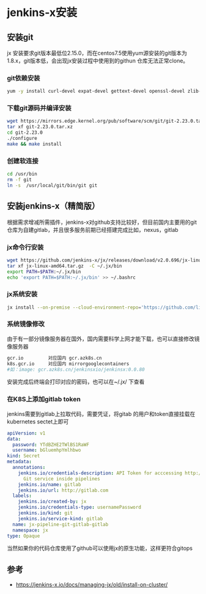 # jenkins-x安装

## 安装git

 jx 安装要求git版本最低位2.15.0，而在centos7.5使用yum源安装的git版本为1.8.x，git版本低，会出现jx安装过程中使用到的githun 仓库无法正常clone。 

### git依赖安装

```bash
yum -y install curl-devel expat-devel gettext-devel openssl-devel zlib-devel gcc perl-ExtUtils-MakeMaker
```

### 下载git源码并编译安装

```bash
wget https://mirrors.edge.kernel.org/pub/software/scm/git/git-2.23.0.tar.xz
tar xf git-2.23.0.tar.xz
cd git-2.23.0
./configure
make && make install
```

### 创建软连接

```bash
cd /usr/bin
rm -f git
ln -s  /usr/local/git/bin/git git
```

## 安装jenkins-x（精简版）

根据需求增减所需插件，jenkins-x对github支持比较好，但目前国内主要用的git仓库为自建gitlab，并且很多服务前期已经搭建完成比如，nexus，gitlab

### jx命令行安装

```bash
wget https://github.com/jenkins-x/jx/releases/download/v2.0.696/jx-linux-amd64.tar.gz
tar xf jx-linux-amd64.tar.gz  -C ~/.jx/bin
export PATH=$PATH:~/.jx/bin
echo 'export PATH=$PATH:~/.jx/bin' >> ~/.bashrc
```

### jx系统安装
```bash
jx install --on-premise --cloud-environment-repo='https://github.com/linjunjianbaba/cloud-environments.git' --provider=kubernetes --domain='domain.com' --no-default-environments --static-jenkins --git-provider-url='https://github.com' --git-username='githubname' --git-api-token='xxxxxxxxxxxxxxxxxxxxxxxxxxxxx' --ingress-service=nginx-ingress
```

### 系统镜像修改
由于有一部分镜像服务器在国外，国内需要科学上网才能下载，也可以直接修改镜像服务器
```bash
gcr.io         对应国内 gcr.azk8s.cn
k8s.gcr.io     对应国内 mirrorgooglecontainers
#如：image: gcr.azk8s.cn/jenkinsxio/jenkinsx:0.0.80
```
安装完成后终端会打印对应的密码，也可以在~/.jx/ 下查看

### 在K8S上添加gitlab token
jenkins需要到gitlab上拉取代码，需要凭证，将gitab 的用户和token直接挂载在kubernetes sectet上即可
```yaml
apiVersion: v1
data:
  password: YTdBZHE2TWlBS1RaWF
  username: bGluemhpYmlhbwo
kind: Secret
metadata:
  annotations:
    jenkins.io/credentials-description: API Token for acccessing http://gitlab.com
      Git service inside pipelines
    jenkins.io/name: gitlab
    jenkins.io/url: http://gitlab.com
  labels:
    jenkins.io/created-by: jx
    jenkins.io/credentials-type: usernamePassword
    jenkins.io/kind: git
    jenkins.io/service-kind: gitlab
  name: jx-pipeline-git-gitlab-gitlab
  namespace: jx
type: Opaque
```

当然如果你的代码仓库使用了github可以使用jx的原生功能，这样更符合gitops

## 参考

* https://jenkins-x.io/docs/managing-jx/old/install-on-cluster/